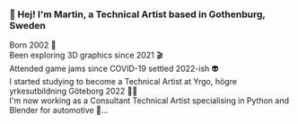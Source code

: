 ### 👋 Hej! I'm Martin, a Technical Artist based in Gothenburg, Sweden
Born 2002 👶  
Been exploring 3D graphics since 2021 🎬  
Attended game jams since COVID-19 settled 2022-ish 👽  
I started studying to become a Technical Artist at Yrgo, högre yrkesutbildning Göteborg 2022 👨‍💻  
I'm now working as a Consultant Technical Artist specialising in Python and Blender for automotive 🧡...
<!--
**Martin-Lorentzon/Martin-Lorentzon** is a ✨ _special_ ✨ repository because its `README.md` (this file) appears on your GitHub profile.

Here are some ideas to get you started:

- 🔭 I’m currently working on ...
- 🌱 I’m currently learning ...
- 👯 I’m looking to collaborate on ...
- 🤔 I’m looking for help with ...
- 💬 Ask me about ...
- 📫 How to reach me: ...
- 😄 Pronouns: ...
- ⚡ Fun fact: ...
-->
